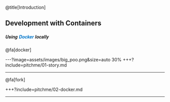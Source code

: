 @title[Introduction]
## Development with Containers
##### <span style="font-family:Helvetica Neue; font-weight:bold">Using <span style="color:#0075c9">Docker</span> locally</span>

@fa[docker] 

---?image=assets/images/big_poo.png&size=auto 30%
+++?include=pitchme/01-story.md

--- 

@fa[fork]

+++?include=pitchme/02-docker.md

---